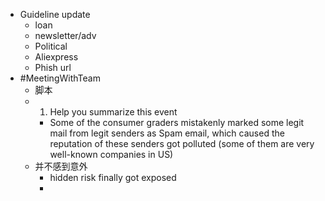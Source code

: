 - Guideline update
	- loan
	- newsletter/adv
	- Political
	- Aliexpress
	- Phish url
- #MeetingWithTeam
	- 脚本
	- 1. Help you summarize this event
		- Some of the consumer graders mistakenly marked some legit mail from legit senders as Spam email, which caused the reputation of these senders got polluted (some of them are very well-known companies in US)
	- 并不感到意外
		- hidden risk finally got exposed
		-